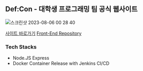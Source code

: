 ## Def:Con - 대학생 프로그래밍 팀 공식 웹사이트
![스크린샷 2023-08-06 00 28 40](https://github.com/DefCon-Apps/DefCon-FE/assets/12806229/a90785ab-2b87-43fa-bbf2-efac477bd0e2)

[사이트 바로가기](https://defcon.or.kr)
[Front-End Repository](https://github.com/DefCon-Apps/DefCon-FE)

### Tech Stacks
- Node.JS Express
- Docker Container Release with Jenkins CI/CD
